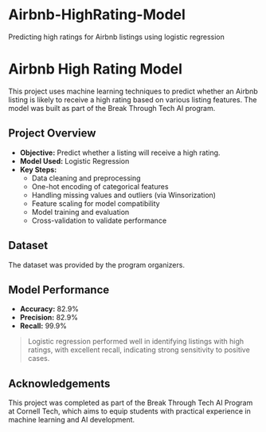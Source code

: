 # Airbnb-HighRating-Model
Predicting high ratings for Airbnb listings using logistic regression

# Airbnb High Rating Model

This project uses machine learning techniques to predict whether an Airbnb listing is likely to receive a high rating based on various listing features. The model was built as part of the Break Through Tech AI program.

## Project Overview

- **Objective:** Predict whether a listing will receive a high rating.
- **Model Used:** Logistic Regression
- **Key Steps:**
  - Data cleaning and preprocessing
  - One-hot encoding of categorical features
  - Handling missing values and outliers (via Winsorization)
  - Feature scaling for model compatibility
  - Model training and evaluation
  - Cross-validation to validate performance

## Dataset

The dataset was provided by the program organizers.

## Model Performance

- **Accuracy:** 82.9%
- **Precision:** 82.9%
- **Recall:** 99.9%

> Logistic regression performed well in identifying listings with high ratings, with excellent recall, indicating strong sensitivity to positive cases.

## Acknowledgements

This project was completed as part of the Break Through Tech AI Program at Cornell Tech, which aims to equip students with practical experience in machine learning and AI development.
